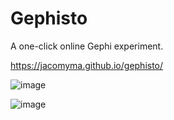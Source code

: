 # Gephisto
A one-click online Gephi experiment.

https://jacomyma.github.io/gephisto/

![image](https://user-images.githubusercontent.com/158525/139573048-429e0df5-d54d-4f83-9c68-a35746bf330b.png)

![image](https://user-images.githubusercontent.com/158525/139573057-e60ee88f-e76f-49ef-89bc-f0e6ed3a5dcc.png)
